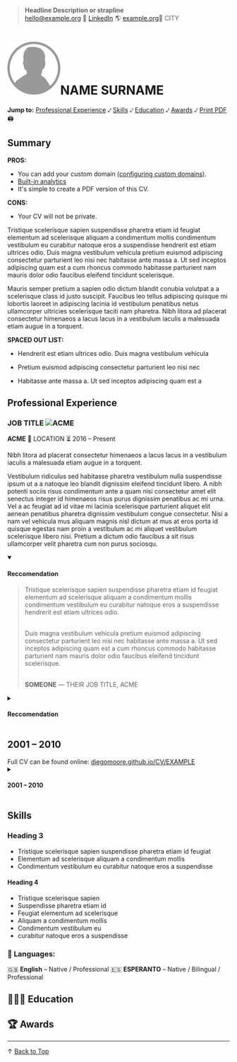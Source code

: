 <link type="text/css" rel="stylesheet" href="assets/style.css" />

> **Headline Description or strapline** <br>
> <hello@example.org> 🔗 [LinkedIn](http://www.linkedin.com/in/REPLACE) 🌎 [example.org](http://www.example.org)📍 CITY

<!-- Using HTML for the profile picture to add id="top" for the back to top link to work.  -->
# <img src="assets/profile-picture-EXAMPLE.png" width="120" height="120" alt="Profile-Picture" id="top">NAME SURNAME

<!-- Using HTML as I need to wrap this section to side it from Print version -->
<nav>
<strong>Jump to:</strong> 
<a href="#professional-experience">Professional Experience</a> ⤦ 
<a href="#skills">Skills</a> ⤦ 
<!-- As Education and Awards have emojis the links need a dash -->
<a href="#-education">Education</a> ⤦ 
<a href="#-awards">Awards</a> ⤦ 
<a href="EXAMPLE-CV.pdf">Print PDF</a> 🖨️ 
</nav>

## Summary

**PROS:**

* You can add your custom domain [(configuring custom domains)](https://docs.github.com/en/pages/configuring-a-custom-domain-for-your-github-pages-site).
* [Built-in analytics](https://github.blog/news-insights/product-news/introducing-github-traffic-analytics/)
* It's simple to create a PDF version of this CV. 

**CONS:**

* Your CV will not be private. 

Tristique scelerisque sapien suspendisse pharetra etiam id feugiat elementum ad scelerisque aliquam a condimentum mollis condimentum vestibulum eu curabitur natoque eros a suspendisse hendrerit est etiam ultrices odio. Duis magna vestibulum vehicula pretium euismod adipiscing consectetur parturient leo nisi nec habitasse ante massa a. Ut sed inceptos adipiscing quam est a cum rhoncus commodo habitasse parturient nam mauris dolor odio faucibus eleifend tincidunt scelerisque. 

Mauris semper pretium a sapien odio dictum blandit conubia volutpat a a scelerisque class id justo suscipit. Faucibus leo tellus adipiscing quisque mi lobortis laoreet in adipiscing lacinia id vestibulum penatibus netus ullamcorper ultricies scelerisque taciti nam pharetra. Nibh litora ad placerat consectetur himenaeos a lacus lacus in a vestibulum iaculis a malesuada etiam augue in a torquent. 

**SPACED OUT LIST:**

 * Hendrerit est etiam ultrices odio. Duis magna vestibulum vehicula 

 * Pretium euismod adipiscing consectetur parturient leo nisi nec 

 * Habitasse ante massa a. Ut sed inceptos adipiscing quam est a 

## Professional Experience

### JOB TITLE ![ACME](https://placeholder.pics/svg/150x60/DEDEDE/555555/ACME%20Corp "ACME")

**ACME** 📍 LOCATION ⏳ 2016 – Present

Nibh litora ad placerat consectetur himenaeos a lacus lacus in a vestibulum iaculis a malesuada etiam augue in a torquent. 

Vestibulum ridiculus sed habitasse pharetra vestibulum nulla suspendisse ipsum ut a a natoque leo blandit dignissim eleifend tincidunt libero. A nibh potenti sociis risus condimentum ante a quam nisi consectetur amet elit senectus integer id himenaeos risus purus dignissim penatibus ac mi urna. Vel a ac feugiat ad id vitae mi lacinia scelerisque parturient aliquet elit aenean penatibus pharetra dignissim vestibulum congue consectetur. Nisi a nam vel vehicula mus aliquam magnis nisl dictum at mus at eros porta id quisque egestas nam proin a vestibulum ac mi aliquet vestibulum scelerisque libero nisi. Pretium a dictum odio faucibus a sit risus ullamcorper velit pharetra cum non purus sociosqu.

<!-- Using the <details> & <summary> tags to hide references by default. It's possible to open them via <details open>. Sadly I have to use HTML within them.  -->

<details open><summary>
<h4>Reccomendation</h4>
</summary>

<blockquote>Tristique scelerisque sapien suspendisse pharetra etiam id feugiat elementum ad scelerisque aliquam a condimentum mollis condimentum vestibulum eu curabitur natoque eros a suspendisse hendrerit est etiam ultrices odio. <br><br>

Duis magna vestibulum vehicula pretium euismod adipiscing consectetur parturient leo nisi nec habitasse ante massa a. Ut sed inceptos adipiscing quam est a cum rhoncus commodo habitasse parturient nam mauris dolor odio faucibus eleifend tincidunt scelerisque.<br><br>

<strong>SOMEONE</strong> — THEIR JOB TITLE, ACME</blockquote>

</details>

<details><summary>
<h4>Reccomendation</h4>
</summary>

<blockquote>Tristique scelerisque sapien suspendisse pharetra etiam id feugiat elementum ad scelerisque aliquam a condimentum mollis condimentum vestibulum eu curabitur natoque eros a suspendisse hendrerit est etiam ultrices odio. <br><br>

Duis magna vestibulum vehicula pretium euismod adipiscing consectetur parturient leo nisi nec habitasse ante massa a. Ut sed inceptos adipiscing quam est a cum rhoncus commodo habitasse parturient nam mauris dolor odio faucibus eleifend tincidunt scelerisque.<br><br>

<strong>SOMEONE</strong> — THEIR JOB TITLE, ACME</blockquote>

</details>


<!-- DIV with link to full CV just for Print version  -->
<div class="onlyPrint">
<h2>2001 – 2010</h2>
Full CV can be found online:
<a href="http://diegomoore.github.io/CV/EXAMPLE">diegomoore.github.io/CV/EXAMPLE</a>
</div>

<details id="2010"><summary>
<h4>2001 – 2010</h4>
</summary>

<h3> JOB TITLE <img alt="ACME" src="https://placeholder.pics/svg/150x60/DEDEDE/555555/ACME%20Corp" title="ACME logo"></h3>
<p><strong>ACME</strong> 📍 LOCATION ⏳ Apr 2006 – Mar 2010</p>
<p>Tristique scelerisque sapien suspendisse pharetra etiam id feugiat elementum ad scelerisque aliquam a condimentum mollis condimentum vestibulum eu curabitur natoque eros a suspendisse hendrerit est etiam ultrices odio. Duis magna vestibulum vehicula pretium euismod adipiscing consectetur parturient leo nisi nec habitasse ante massa a. </p>

<p>Ut sed inceptos adipiscing quam est a cum rhoncus commodo habitasse parturient nam mauris dolor odio faucibus eleifend tincidunt scelerisque. Mauris semper pretium a sapien odio dictum blandit conubia volutpat a a scelerisque class id justo suscipit. Faucibus leo tellus adipiscing quisque mi lobortis laoreet in adipiscing lacinia id vestibulum penatibus netus ullamcorper ultricies scelerisque taciti nam pharetra. Nibh litora ad placerat consectetur himenaeos a lacus lacus in a vestibulum iaculis a malesuada etiam augue in a torquent. </p>

<h4>Recomendation</h4>
<blockquote>HE'S AMAZING<br><br>

<strong>SOMEONE</strong> — JOB TITLE, ACME</blockquote>
</details>

##  Skills

### Heading 3
* Tristique scelerisque sapien suspendisse pharetra etiam id feugiat 
* Elementum ad scelerisque aliquam a condimentum mollis
* Condimentum vestibulum eu curabitur natoque eros a suspendisse 

#### Heading 4
* Tristique scelerisque sapien 
* Suspendisse pharetra etiam id 
* Feugiat elementum ad scelerisque 
* Aliquam a condimentum mollis
* Condimentum vestibulum eu 
* curabitur natoque eros a suspendisse 


### 💬 Languages:
🇬🇧 **English** – Native / Professional 🇪🇸 **ESPERANTO** – Native / Bilingual / Professional

## 👨🏼‍🎓 Education

## 🏆 Awards

---

<nav>↑ <a href="#top">Back to Top</a></nav>